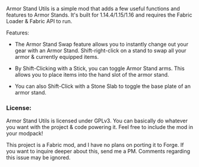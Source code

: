 Armor Stand Utils is a simple mod that adds a few useful functions and features to Armor Stands. It's built for 1.14.4/1.15/1.16 and requires the Fabric Loader & Fabric API to run.

Features: 

  - The Armor Stand Swap feature allows you to instantly change out your gear with an Armor Stand. Shift-right-click on a stand to swap all your armor & currently equipped items.

  - By Shift-Clicking with a Stick, you can toggle Armor Stand arms. This allows you to place items into the hand slot of the armor stand.

  - You can also Shift-Click with a Stone Slab to toggle the base plate of an armor stand.



### License:

Armor Stand Utils is licensed under GPLv3. You can basically do whatever you want with the project & code powering it. Feel free to include the mod in your modpack!

This project is a Fabric mod, and I have no plans on porting it to Forge. If you want to inquire deeper about this, send me a PM. Comments regarding this issue may be ignored.
